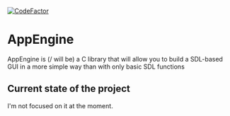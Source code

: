 [![CodeFactor](https://www.codefactor.io/repository/github/brvtalcake/appengine/badge)](https://www.codefactor.io/repository/github/brvtalcake/appengine)

# AppEngine
AppEngine is (/ will be) a C library that will allow you to build a SDL-based GUI in a more simple way than with only basic SDL functions

## Current state of the project
I'm not focused on it at the moment.
